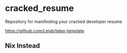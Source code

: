 # cracked_resume
Repository for manifesting your cracked developer resume

https://github.com/Leixb/latex-template

## Nix Instead

